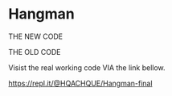 # Hangman

THE NEW CODE







THE OLD CODE

Visist the real working code VIA the link bellow.

https://repl.it/@HQACHQUE/Hangman-final


